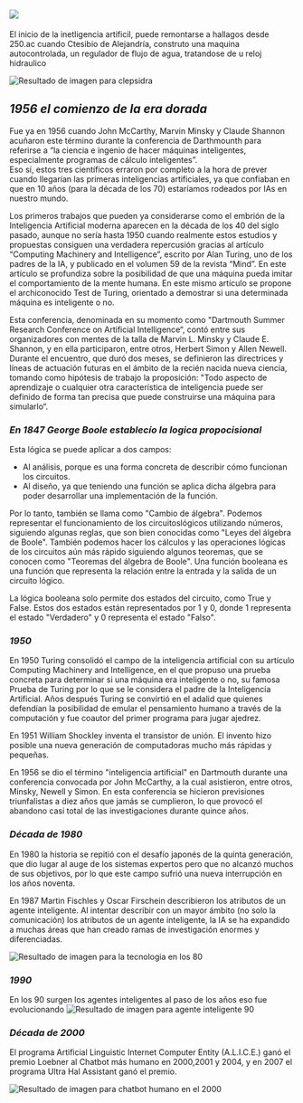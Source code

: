 # ![](http://r72.cooltext.com/rendered/cooltext316355377883092.png)


El inicio de la inetligencia artificil, puede remontarse a hallagos desde 250.ac cuando Ctesibio de Alejandría, construto una maquina 
autocontrolada, un regulador de flujo de agua, tratandose de u reloj hidraulico

![Resultado de imagen para clepsidra](http://quhist.com/wp-content/uploads/2009/06/clepsidra.jpg)
## *1956 el comienzo de la era dorada*

Fue ya en 1956 cuando John McCarthy, Marvin Minsky y Claude Shannon acuñaron este término durante la conferencia de Darthmounth
para referirse a “la ciencia e ingenio de hacer máquinas inteligentes, especialmente programas de cálculo inteligentes”.  
Eso sí, estos tres científicos erraron por completo a la hora de prever cuando llegarían las primeras inteligencias artificiales, 
ya que confiaban en que en 10 años (para la década de los 70) estaríamos rodeados por IAs en nuestro mundo.


Los primeros trabajos que pueden ya considerarse como el embrión de la Inteligencia
Artificial moderna aparecen en la década de los 40 del siglo pasado, aunque no sería
hasta 1950 cuando realmente estos estudios y propuestas consiguen una verdadera
repercusión gracias al artículo “Computing Machinery and Intelligence”, escrito por Alan
Turing, uno de los padres de la IA, y publicado en el volumen 59 de la revista “Mind”.
En este artículo se profundiza sobre la posibilidad de que una máquina pueda imitar el
comportamiento de la mente humana. En este mismo artículo se propone el
archiconocido Test de Turing, orientado a demostrar si una determinada máquina es
inteligente o no.


Esta conferencia, denominada en su momento como "Dartmouth Summer Research
Conference on Artificial Intelligence“, contó entre sus organizadores con mentes de la
talla de Marvin L. Minsky y Claude E. Shannon, y en ella participaron, entre otros,
Herbert Simon y Allen Newell. Durante el encuentro, que duró dos meses, se definieron
las directrices y líneas de actuación futuras en el ámbito de la recién nacida nueva
ciencia, tomando como hipótesis de trabajo la proposición: "Todo aspecto de aprendizaje
o cualquier otra característica de inteligencia puede ser definido de forma tan precisa que
puede construirse una máquina para simularlo“.

### _En 1847 George Boole establecío la logica propocisional_ 
 
 Esta lógica se puede aplicar a dos campos:

* Al análisis, porque es una forma concreta de describir cómo funcionan los circuitos.
* Al diseño, ya que teniendo una función se aplica dicha álgebra para poder desarrollar una implementación de la función.

Por lo tanto, también se llama como "Cambio de álgebra". Podemos representar el funcionamiento de los circuitoslógicos
utilizando números, siguiendo algunas reglas, que son bien conocidas como "Leyes del álgebra de Boole".
También podemos hacer los cálculos y las operaciones lógicas de los circuitos aún más rápido siguiendo algunos 
teoremas, que se conocen como "Teoremas del álgebra de Boole". Una función booleana es una función que 
representa la relación entre la entrada y la salida de un circuito lógico.

La lógica booleana solo permite dos estados del circuito, como True y False. Estos dos estados están 
representados por 1 y 0, donde 1 representa el estado "Verdadero" y 0 representa el estado "Falso".

### _1950_

En 1950 Turing consolidó el campo de la inteligencia artificial con su artículo Computing Machinery and Intelligence, 
en el que propuso una prueba concreta
para determinar si una máquina era inteligente o no, su famosa Prueba de Turing por 
lo que se le considera el padre de la Inteligencia Artificial. Años después Turing se convirtió en el adalid que quienes defendían la posibilidad de emular el pensamiento humano a través de la computación y fue coautor del primer programa para jugar ajedrez.

En 1951 William Shockley inventa el transistor de unión. El invento hizo posible una nueva generación de computadoras 
mucho más rápidas y pequeñas.

En 1956 se dio el término "inteligencia artificial" en Dartmouth durante una 
conferencia convocada por John McCarthy, a la cual asistieron, entre otros, Minsky, Newell y Simon. 
En esta conferencia se hicieron previsiones triunfalistas a diez años que jamás se cumplieron, 
lo que provocó el abandono casi total de las investigaciones durante quince años.

### _Década de 1980_

En 1980 la historia se repitió con el desafío japonés de la quinta generación, que dio lugar al auge de los sistemas expertos
pero que no alcanzó muchos de sus objetivos, por lo que este campo sufrió una nueva interrupción en los años noventa.

En 1987 Martin Fischles y Oscar Firschein describieron los atributos de un agente inteligente.
Al intentar describir con un mayor ámbito (no solo la comunicación) los atributos de un agente inteligente, 
la IA se ha expandido a muchas áreas que han creado ramas de investigación enormes y diferenciadas.

![Resultado de imagen para la tecnologia en los 80](http://ctrl-x.com.mx/wp-content/uploads/2014/12/geek80s.jpg)

### _1990_
En los 90 surgen los agentes inteligentes al paso de los años eso fue evolucionando
![Resultado de imagen para agente inteligente 90](https://slideplayer.es/slide/14617490/90/images/27/Estructura+de+un+agente+inteligente.jpg)

### _Década de 2000_

El programa Artificial Linguistic Internet Computer Entity (A.L.I.C.E.) ganó el premio Loebner 
al Chatbot más humano en 2000,2001 y 2004, y en 2007 el programa Ultra Hal Assistant ganó el premio.
 
 ![Resultado de imagen para chatbot humano en el 2000](https://encrypted-tbn0.gstatic.com/images?q=tbn:ANd9GcRfpjgGbyg3JEPB6Q1xs-e_hA8TmBdcAZvfoV5ebBjy3rcFF13T)


 
